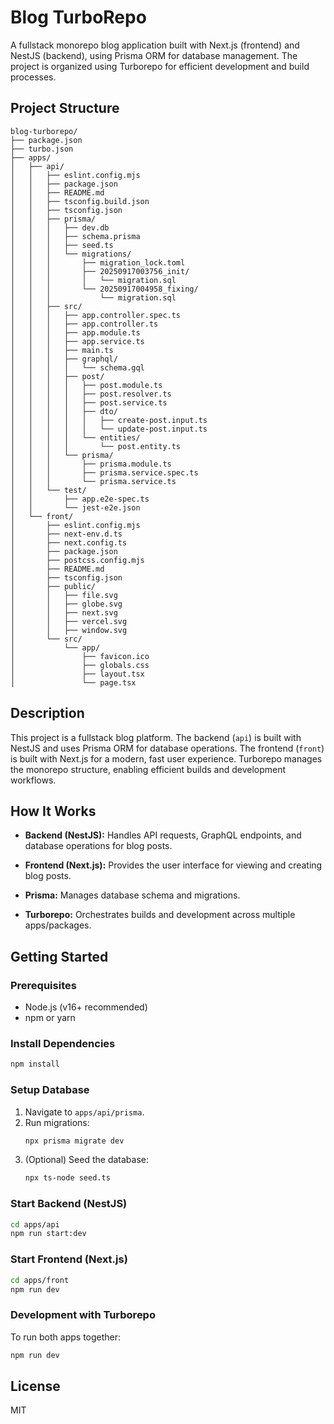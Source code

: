# Blog TurboRepo

A fullstack monorepo blog application built with Next.js (frontend) and NestJS (backend), using Prisma ORM for database management. The project is organized using Turborepo for efficient development and build processes.

## Project Structure

```
blog-turborepo/
├── package.json
├── turbo.json
├── apps/
│   ├── api/
│   │   ├── eslint.config.mjs
│   │   ├── package.json
│   │   ├── README.md
│   │   ├── tsconfig.build.json
│   │   ├── tsconfig.json
│   │   ├── prisma/
│   │   │   ├── dev.db
│   │   │   ├── schema.prisma
│   │   │   ├── seed.ts
│   │   │   └── migrations/
│   │   │       ├── migration_lock.toml
│   │   │       ├── 20250917003756_init/
│   │   │       │   └── migration.sql
│   │   │       └── 20250917004958_fixing/
│   │   │           └── migration.sql
│   │   ├── src/
│   │   │   ├── app.controller.spec.ts
│   │   │   ├── app.controller.ts
│   │   │   ├── app.module.ts
│   │   │   ├── app.service.ts
│   │   │   ├── main.ts
│   │   │   ├── graphql/
│   │   │   │   └── schema.gql
│   │   │   ├── post/
│   │   │   │   ├── post.module.ts
│   │   │   │   ├── post.resolver.ts
│   │   │   │   ├── post.service.ts
│   │   │   │   ├── dto/
│   │   │   │   │   ├── create-post.input.ts
│   │   │   │   │   └── update-post.input.ts
│   │   │   │   └── entities/
│   │   │   │       └── post.entity.ts
│   │   │   └── prisma/
│   │   │       ├── prisma.module.ts
│   │   │       ├── prisma.service.spec.ts
│   │   │       └── prisma.service.ts
│   │   └── test/
│   │       ├── app.e2e-spec.ts
│   │       └── jest-e2e.json
│   └── front/
│       ├── eslint.config.mjs
│       ├── next-env.d.ts
│       ├── next.config.ts
│       ├── package.json
│       ├── postcss.config.mjs
│       ├── README.md
│       ├── tsconfig.json
│       ├── public/
│       │   ├── file.svg
│       │   ├── globe.svg
│       │   ├── next.svg
│       │   ├── vercel.svg
│       │   ├── window.svg
│       └── src/
│           └── app/
│               ├── favicon.ico
│               ├── globals.css
│               ├── layout.tsx
│               └── page.tsx
```

## Description

This project is a fullstack blog platform. The backend (`api`) is built with NestJS and uses Prisma ORM for database operations. The frontend (`front`) is built with Next.js for a modern, fast user experience. Turborepo manages the monorepo structure, enabling efficient builds and development workflows.

## How It Works

- **Backend (NestJS):** Handles API requests, GraphQL endpoints, and database operations for blog posts.

- **Frontend (Next.js):** Provides the user interface for viewing and creating blog posts.
- **Prisma:** Manages database schema and migrations.
- **Turborepo:** Orchestrates builds and development across multiple apps/packages.

## Getting Started

### Prerequisites

- Node.js (v16+ recommended)
- npm or yarn

### Install Dependencies

```bash
npm install
```

### Setup Database

1. Navigate to `apps/api/prisma`.
2. Run migrations:
   ```bash
   npx prisma migrate dev
   ```
3. (Optional) Seed the database:
   ```bash
   npx ts-node seed.ts
   ```

### Start Backend (NestJS)

```bash
cd apps/api
npm run start:dev
```

### Start Frontend (Next.js)

```bash
cd apps/front
npm run dev
```

### Development with Turborepo

To run both apps together:

```bash
npm run dev
```

## License

MIT
